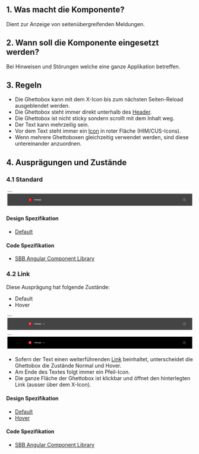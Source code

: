 ## 1. Was macht die Komponente?
Dient zur Anzeige von seitenübergreifenden Meldungen.

## 2. Wann soll die Komponente eingesetzt werden? 
Bei Hinweisen und Störungen welche eine ganze Applikation betreffen.

## 3. Regeln
* Die Ghettobox kann mit dem X-Icon bis zum nächsten Seiten-Reload ausgeblendet werden.
* Die Ghettobox steht immer direkt unterhalb des [Header](https://digital.sbb.ch/de/websites/modules/header).
* Die Ghettobox ist nicht sticky sondern scrollt mit dem Inhalt weg.
* Der Text kann mehrzeilig sein.
* Vor dem Text steht immer ein [Icon](https://digital.sbb.ch/de/brand_elemente/icons) in roter Fläche (HIM/CUS-Icons).
* Wenn mehrere Ghettoboxen gleichzeitig verwendet werden, sind diese untereinander anzuordnen.

## 4. Ausprägungen und Zustände
### 4.1 Standard
![Darstellung der Komponente Ghettobox in der Ausprägung Standard](https://raw.githubusercontent.com/sbb-design-systems/design-system-website-documentation/master/documentation/components/ghettobox/images/ghettobox_default.png 'class: image')

#### Design Spezifikation
* [Default](https://www.sketch.com/s/80f12b3b-58e5-4b4c-98cd-c553bae18db0/a/34xd8m#Inspector)

#### Code Spezifikation
* [SBB Angular Component Library](https://angular.app.sbb.ch/angular/components/alert?variant=standard)

### 4.2 Link
Diese Ausprägung hat folgende Zustände:
* Default
* Hover

![Darstellung der Komponente Ghettobox mit Link](https://raw.githubusercontent.com/sbb-design-systems/design-system-website-documentation/master/documentation/components/ghettobox/images/ghettobox_link.png 'class: image')
* Sofern der Text einen weiterführenden [Link](https://digital.sbb.ch/de/components/link) beinhaltet, unterscheidet die Ghettobox die Zustände Normal und Hover.
* Am Ende des Textes folgt immer ein Pfeil-Icon.
* Die ganze Fläche der Ghettobox ist klickbar und öffnet den hinterlegten Link (ausser über dem X-Icon).

#### Design Spezifikation
* [Default](https://www.sketch.com/s/80f12b3b-58e5-4b4c-98cd-c553bae18db0/a/rvrLaA#Inspector)
* [Hover](https://www.sketch.com/s/80f12b3b-58e5-4b4c-98cd-c553bae18db0/a/ndDYzl#Inspector)

#### Code Spezifikation
* [SBB Angular Component Library](https://angular.app.sbb.ch/angular/components/alert?variant=standard)